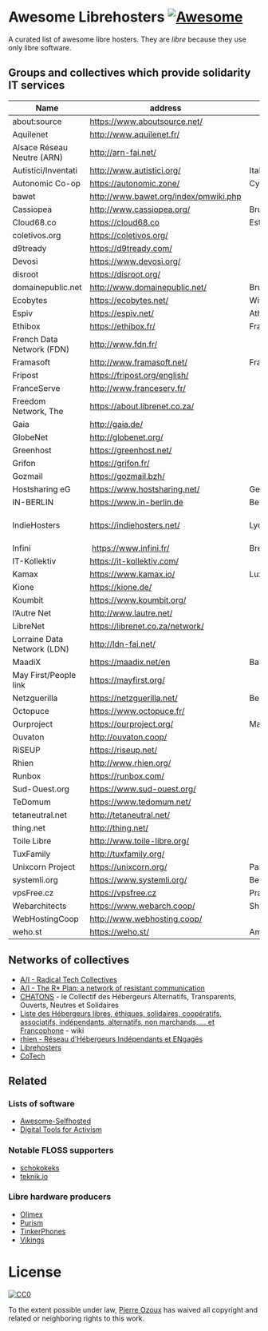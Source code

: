# Awesome Librehosters [![Awesome](https://cdn.rawgit.com/sindresorhus/awesome/d7305f38d29fed78fa85652e3a63e154dd8e8829/media/badge.svg)](https://github.com/sindresorhus/awesome)

A curated list of awesome libre hosters. They are _libre_ because they use only libre software.

## Groups and collectives which provide solidarity IT services

Name | address | office location | source code
--- | --- | --- | ---
about:source | https://www.aboutsource.net/ | |
Aquilenet | http://www.aquilenet.fr/ | |
Alsace Réseau Neutre (ARN) | http://arn-fai.net/ | |
Autistici/Inventati | http://www.autistici.org/ | Italy |
Autonomic Co-op | https://autonomic.zone/ | Cypherspace |
bawet | http://www.bawet.org/index/pmwiki.php | |
Cassiopea | http://www.cassiopea.org/ | Brussels |
Cloud68.co | https://cloud68.co | Estonia |
coletivos.org | https://coletivos.org/ | |
d9tready | https://d9tready.com/ | |
Devosi | https://www.devosi.org/ | |
disroot | https://disroot.org/ | |
domainepublic.net | http://www.domainepublic.net/ | Brussels |
Ecobytes | https://ecobytes.net/ | Witzenhausen&Hackenow |
Espiv | https://espiv.net/ | Athens |
Ethibox | https://ethibox.fr/ | France |
French Data Network (FDN) | http://www.fdn.fr/ | |
Framasoft | http://www.framasoft.net/ | France |
Fripost | https://fripost.org/english/ | |
FranceServe | http://www.franceserv.fr/ | |
Freedom Network, The | https://about.librenet.co.za/ | |
Gaia | http://gaia.de/ | |
GlobeNet | http://globenet.org/ | |
Greenhost | https://greenhost.net/ | |
Grifon | https://grifon.fr/ | |
Gozmail | https://gozmail.bzh/ | |
Hostsharing eG | https://www.hostsharing.net/ | Germany | https://github.com/hostsharing
IN-BERLIN | https://www.in-berlin.de | Berlin |
IndieHosters | https://indiehosters.net/ | Lyon&Wiesbaden | https://github.com/libresh/ & https://git.indie.host/meta & https://lab.libreho.st/libre.sh
Infini | https://www.infini.fr/ | Brest |
IT-Kollektiv | https://it-kollektiv.com/ | |
Kamax | https://www.kamax.io/ | Luxembourg | https://github.com/kamax-io
Kione | https://kione.de/ | |
Koumbit | https://www.koumbit.org/ | |
l’Autre Net | http://www.lautre.net/ | |
LibreNet | https://librenet.co.za/network/ | |
Lorraine Data Network (LDN) | http://ldn-fai.net/ | |
MaadiX | https://maadix.net/en | Barcelona |
May First/People link | https://mayfirst.org/ | |
Netzguerilla | https://netzguerilla.net/ | Berlin |
Octopuce | https://www.octopuce.fr/ | |
Ourproject | https://ourproject.org/ | Madrid |
Ouvaton | http://ouvaton.coop/ | |
RiSEUP | https://riseup.net/ | |
Rhien | http://www.rhien.org/ | |
Runbox | https://runbox.com/ | |
Sud-Ouest.org | https://www.sud-ouest.org/ | |
TeDomum | https://www.tedomum.net/ | |
tetaneutral.net | http://tetaneutral.net/ | |
thing.net | http://thing.net/ | |
Toile Libre | http://www.toile-libre.org/ | |
TuxFamily | http://tuxfamily.org/ | |
Unixcorn Project | https://unixcorn.org/ | Paris |
systemli.org | https://www.systemli.org/ | Berlin |
vpsFree.cz | https://vpsfree.cz | Prague |
Webarchitects | https://www.webarch.coop/ | Sheffield, UK | https://git.coop/
WebHostingCoop | http://www.webhosting.coop/ | |
weho.st | https://weho.st/ | Amsterdam |

## Networks of collectives

- [A/I - Radical Tech Collectives](http://www.autistici.org/links)
- [A/I - The R\* Plan: a network of resistant communication](https://www.autistici.org/who/rplan/)
- [CHATONS](https://chatons.org/) - le Collectif des Hébergeurs Alternatifs, Transparents, Ouverts, Neutres et Solidaires
- [Liste des Hébergeurs libres, éthiques, solidaires, coopératifs, associatifs, indépendants, alternatifs, non marchands,.... et Francophone](http://www.hebergeurslibres.net/wakka.php?wiki=listehebergeurs) - wiki
- [rhien - Réseau d'Hébergeurs Indépendants et ENgagés](http://www.rhien.org/Hebergeurs,59.html)
- [Librehosters](https://libreho.st/)
- [CoTech](https://www.coops.tech/)

## Related

### Lists of software

- [Awesome-Selfhosted](https://github.com/Kickball/awesome-selfhosted)
- [Digital Tools for Activism](https://github.com/drewrwilson/toolsforactivism)

### Notable FLOSS supporters

- [schokokeks](https://schokokeks.org/)
- [teknik.io](https://teknik.io/)

### Libre hardware producers

- [Olimex](https://olimex.com)
- [Purism](https://puri.sm/)
- [TinkerPhones](http://tinkerphones.org)
- [Vikings](https://www.vikings.net/)

# License

[![CC0](http://i.creativecommons.org/p/zero/1.0/88x31.png)](http://creativecommons.org/publicdomain/zero/1.0/)

To the extent possible under law, [Pierre Ozoux](https://microblog.pierre-o.fr) has waived all copyright and related or neighboring rights to this work.
